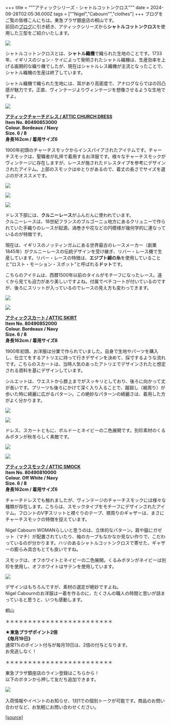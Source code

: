 +++
title = """アティックシリーズ - シャトルコットンクロス"""
date = 2024-09-28T02:05:36.000Z
tags = ["\"Nigel","Cabourn\"","clothes"]
+++
ブログをご覧の皆様こんにちは。東急プラザ銀座店の桐山です。  
前回の[ブログ](https://cabourn.jp/blogs/shop-info/tokyuplazaginza20240913)に引き続き、アティックシリーズから**シャトルコットンクロス**を使用した三型をご紹介いたします。

![](https://cdn.shopify.com/s/files/1/0094/9295/5196/files/IMG_9108_00d20e7b-18f9-4f31-87e9-fc364e0b92f6_480x480.jpg?v=1727318067)

シャトルコットンクロスとは、**シャトル織機**で織られた生地のことです。1733年、イギリスのジョン・ケイによって発明されたシャトル織機は、生産効率を上げる画期的な織り機でしたが、現在はシャトルレス織機が主流となったことで、シャトル織機の生産は終了しています。

シャトル織機で織られた生地には、耳があり高密度で、アナログならではの凹凸感が魅力です。正直、ヴィンテージよりヴィンテージを想像させるような生地ですよ。

![](https://cdn.shopify.com/s/files/1/0094/9295/5196/files/IMG_8984_155b234e-87d0-4a71-ac2a-358134822462_480x480.jpg?v=1727010600)

[**アティックチャーチドレス / ATTIC CHURCH DRESS**](https://cabourn.jp/products/80490853000)  
**Item No. 80490853000**  
**Colour. Bordeaux / Navy**  
**Size. 6 / 8**  
**身長162cm / 着用サイズ6**

1900年初頭のチャーチスモックからインスパイアされたアイテムです。チャーチスモックは、聖職者が礼拝で着用するお洋服です。様々なチャーチスモックがヴィンテージに存在しますが、レースが施されたドレスタイプを参考にデザインされたアイテム。上部のスモックはゆとりがあるので、着丈の長さでサイズを選ぶのがオススメです。

![](https://cdn.shopify.com/s/files/1/0094/9295/5196/files/ATTIC_CHURCH_DRESS_480x480.jpg?v=1726918611)

![](https://cdn.shopify.com/s/files/1/0094/9295/5196/files/IMG_8971_2d0e07c4-4efe-41f6-b6aa-2da2f855c333_480x480.jpg?v=1727010733)

![](https://cdn.shopify.com/s/files/1/0094/9295/5196/files/IMG_8913_70591eb1-2480-4d17-9e5e-b85b2eab78eb_480x480.jpg?v=1727010596)

ドレス下部には、**クルニーレース**がふんだんに使われています。  
クルニーレースは、18世紀フランスのブルゴーニュ地方にあるクリュニーで作られていた手織りのレースが起源。渦巻きや花などの円模様が幾何学的に連なっているのが特徴です。  
  
現在は、イギリスのノッティンガムにある世界最古のレースメーカー（創業1845年）がクルニーレースの伝統デザインを受け継ぎ、リバー・レース機で生産しています。リバー・レースの特徴は、**エジプト綿の糸**を使用していることと"ロスト・モーション・スポット"と呼ばれる**ドット**です。  
  
こちらのアイテムは、西暦1500年以前のタイルがモチーフになったレース。遠くから見ても迫力があり美しいですよね。付属でペチコートが付いているのですが、後ろにスリットが入っているのでレースの見え方も変わってきます。

![](https://cdn.shopify.com/s/files/1/0094/9295/5196/files/IMG_8887_d18c502d-2c05-435a-80a0-65f6a86aea57_480x480.jpg?v=1727010446)

![](https://cdn.shopify.com/s/files/1/0094/9295/5196/files/IMG_8839_480x480.jpg?v=1727010446)

[**アティックスカート / ATTIC SKIRT**](https://cabourn.jp/products/80490852000)  
**Item No. 80490852000**  
**Colour. Bordeaux / Navy**  
**Size. 6 / 8**  
**身長162cm / 着用サイズ8**

1900年初頭、お洋服は分業で作られていました。自身で生地やパーツを購入し、仕立てをするアトリエに持って行きデザインを決めて、採寸するような流れです。こちらのスカートは、当時人気のあったアトリエでデザインされたと想定される資料を基にデザインしています。

シルエットは、ウエストから膝上までがスッキリとしており、後ろに向かって丈が長いです。プリーツも後ろにかけて深く入り入ることで、蹴廻し（裾周り）が歩いた時に綺麗に広がるパターン。この絶妙なパターンの綺麗さは、着用した方がよく分かります。

![](https://cdn.shopify.com/s/files/1/0094/9295/5196/files/IMG_8890_a26df320-a409-48fc-96d1-6bd55308e502_480x480.jpg?v=1727010446)

![](https://cdn.shopify.com/s/files/1/0094/9295/5196/files/ATTIC_SKIRT_480x480.jpg?v=1726918611)

ドレス、スカートともに、ボルドーとネイビーの二色展開です。別珍素材のくるみボタンが秋冬らしく素敵です。

![](https://cdn.shopify.com/s/files/1/0094/9295/5196/files/IMG_9132_480x480.jpg?v=1727345093)

![](https://cdn.shopify.com/s/files/1/0094/9295/5196/files/IMG_9122_480x480.jpg?v=1727345093)

**[アティックスモック / ATTIC SMOCK](https://cabourn.jp/products/80490810000)  
Item No. 80490810000  
Colour. Off White / Navy  
Size. 6 / 8  
身長162cm / 着用サイズ6**

チャーチドレスでも触れましたが、ヴィンテージのチャーチスモックには様々な種類が存在します。こちらは、スモックタイプをモチーフにデザインされたアイテム。フロントのV字スリットと襟ぐりのテープ、襟周りのギャザーは、まさにチャーチスモックの特徴を捉えています。  
  
Nigel Cabourn WOMANらしいと思うのは、立体的なパターン。肩や脇にガゼット（マチ）が配置されていたり、袖のカーブもなかなか見ない作りで、こだわっているのが分かります。ハリのあるシャトルコットンクロスで寄せた、ギャザーの膨らみ具合もとても良いですね。  
  
スモックは、オフホワイトとネイビーの二色展開。くるみボタンがネイビーは別珍を使用し、オフホワイトはサテンを使用しています。

![](https://cdn.shopify.com/s/files/1/0094/9295/5196/files/ATTIC_SMOCK_480x480.jpg?v=1726918611)

デザインはもちろんですが、素材の選定が絶妙ですよね。  
Nigel Cabournのお洋服は一着を作るのに、たくさんの職人の時間と思いが詰まっていると思うと、いつも感動します。

桐山

＊＊＊＊＊＊＊＊＊＊＊＊＊＊＊＊＊＊＊＊＊＊＊＊  
  
**★東急プラザポイント2倍  
《毎月19日》**  
通常1%のポイント付与が毎月19日は、2倍の付与となります。  
お見逃しなく！  
  
＊＊＊＊＊＊＊＊＊＊＊＊＊＊＊＊＊＊＊＊＊＊＊＊

東急プラザ銀座店のライン登録はこちらから！  
以下のボタンから押して友だち追加できます。 

[![](https://scdn.line-apps.com/n/line_add_friends/btn/ja.png)](https://lin.ee/BYB8FHk) 

入荷情報やイベントのお知らせ、1対1での個別トークが可能です。商品のお問い合わせなど、お気軽にお問い合わせください。

[[source]](https://cabourn.jp/blogs/shop-info/tokyuplazaginza20240928)
